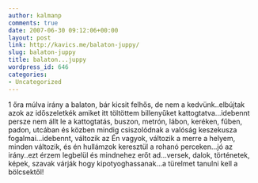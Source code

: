 ```yaml
---
author: kalmanp
comments: true
date: 2007-06-30 09:12:06+00:00
layout: post
link: http://kavics.me/balaton-juppy/
slug: balaton-juppy
title: balaton...juppy
wordpress_id: 646
categories:
- Uncategorized
---
```



1 őra múlva irány a balaton, bár kicsit felhős, de nem a kedvünk..elbújtak azok az időszeletkék amiket itt töltöttem billenyűket kattogtatva...idebennt persze nem állt le a kattogtatás, buszon, metrón, lábon, keréken, fűben, padon, utcában és közben mindig csiszolódnak a valóság keszekusza fogalmai...idebennt, változik az Én vagyok, változik a merre a helyem, minden változik, és én hullámzok keresztül a rohanó perceken...jó az irány..ezt érzem legbelül és mindnehez erőt ad...versek, dalok, történetek, képek, szavak várják hogy kipotyoghassanak...a türelmet tanulni kell a bölcsektől! 








